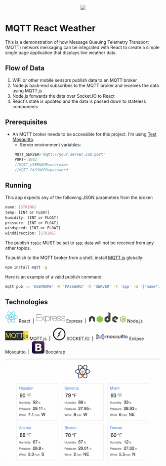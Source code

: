 <p align="center">
<img src="https://github.com/lloydXmas/pubsub-spa/blob/master/icons/app-icon.png" width=200 />
</p>

# MQTT React Weather

This is a demonstration of how Message Queuing Telemetry Transport (MQTT) network messaging can be integrated with React to create a simple single page application that displays live weather data.


## Flow of Data
1. WiFi or other mobile sensors publish data to an MQTT broker
2. Node.js back-end subscribes to the MQTT broker and receives the data using MQTT.js
3. Node.js forwards the data over Socket.IO to React
4. React's state is updated and the data is passed down to stateless components


## Prerequisites
* An MQTT broker needs to be accessible for this project. I'm using [Test Mosquitto](https://test.mosquitto.org/).
  * Server environment variables:
   ```javascript
    MQTT_SERVER='mqtt://your.server.com:port'
    PORT= 1883
    //MQTT_USERNAME=username
    //MQTT_PASSWORD=password
    ```

## Running
This app expects any of the following JSON parameters from the broker:

```sh
name: [STRING]
temp: [INT or FLOAT]
humidity: [INT or FLOAT]
pressure: [INT or FLOAT]
windspeed: [INT or FLOAT]
winddirection: [STRING]

```

The publish `topic` MUST be set to `app`; data will not be received from any other topics.

To publish to the MQTT broker from a shell, install [MQTT.js](https://github.com/mqttjs/MQTT.js) globally:

```sh
npm install mqtt -g
```

Here is an example of a valid publish command:

```sh
mqtt pub -u 'USERNAME' -P 'PASSWORD' -h 'SERVER' -t 'app' -m '{"name": "houston", "temp": 79, "humidity": 88, "pressure": 28.95, "windspeed": 7.5, "winddirection": "SW"}'
```


## Technologies
![React](icons/react.png) React &nbsp;|&nbsp; ![Express](icons/express.png) Express &nbsp;|&nbsp; ![Node.js](icons/nodejs.png) Node.js

![MQTT.js](icons/mqttjs.png) MQTT.js &nbsp;|&nbsp; ![SOCKET.IO](icons/socketio.png) SOCKET.IO &nbsp;|&nbsp; ![Mosquitto](icons/mosquitto.png) Eclipse Mosquitto &nbsp;|&nbsp; ![Bootstrap](icons/bootstrap.png) Bootstrap

---
<p align="center">
<img src="icons/demo.gif?raw=true" />
</p>
